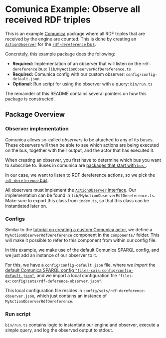 # Comunica Example: Observe all received RDF triples

This is an example [Comunica](https://github.com/comunica/comunica) package where all RDF triples that are received
by the engine are counted.
This is done by creating an [`ActionObserver`](https://github.com/comunica/comunica/blob/master/packages/core/lib/ActionObserver.ts)
for the [`rdf-dereference` bus](https://github.com/comunica/comunica/tree/master/packages/bus-rdf-dereference).

Concretely, this example package does the following:
* **Required:** Implementation of an observer that will listen on the `rdf-dereference` bus: `lib/MyActionObserverRdfDereference.ts`
* **Required:** Comunica config with our custom observer: `config/config-default.json`
* **Optional:** Run script for using the observer with a query: `bin/run.ts`

The remainder of this README contains several pointers on how this package is constructed.

## Package Overview

### Observer implementation

Comunica allows so-called _observers_ to be attached to any of its buses.
These observers will then be able to see which actions are being executed on the bus,
together with their output, and the actor that has executed it.

When creating an observer, you first have to determine which bus you want to subscribe to.
Buses in comunica are [packages that start with `bus-`](https://github.com/comunica/comunica/tree/master/packages).

In our case, we want to listen to RDF dereference actions,
so we pick the [`rdf-dereference` bus](https://github.com/comunica/comunica/tree/master/packages/bus-rdf-dereference).

All observers must implement the [`ActionObserver` interface](https://github.com/comunica/comunica/blob/master/packages/core/lib/ActionObserver.ts).
Our implementation can be found in `lib/MyActionObserverRdfDereference.ts`.
Make sure to export this class from `index.ts`, so that this class can be instantiated later on.

### Configs

Similar to the [tutorial on creating a custom Comunica actor](https://github.com/comunica/Tutorial-Comunica-Reduced-Actor/wiki/Comunica-tutorial:-Creating-a-REDUCED-actor),
we define a `MyActionObserverRdfDereference` component in the `components/` folder.
This will make it possible to refer to this component from within our config file.

In this example, we make use of the default Comunica SPARQL config,
and we just add an instance of our observer to it.

For this, we have a `config/config-default.json` file,
where we _import_ the [default Comunica SPARQL config `"files-cais:config/config-default.json"`](https://github.com/comunica/comunica/blob/master/packages/actor-init-sparql/config/config-default.json),
and we import a local configuration file `"files-ex:config/sets/rdf-deference-observer.json"`.

This local configuration file resides in `config/sets/rdf-dereference-observer.json`,
which just contains an instance of `MyActionObserverRdfDereference`. 

### Run script

`bin/run.ts` contains logic to instantiate our engine and observer,
execute a simple query, and log the observed output to stdout.
